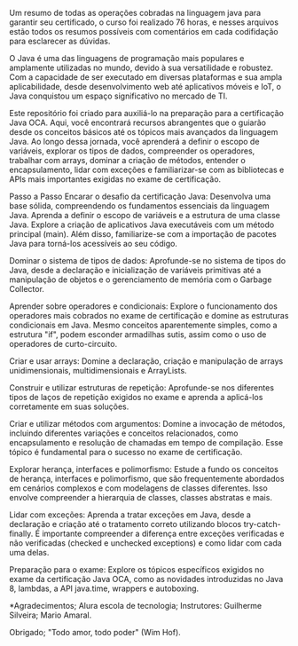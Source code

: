 Um resumo de todas as operações cobradas na linguagem java para garantir seu certificado, o curso foi realizado 76 horas, e nesses arquivos estão todos os resumos possíveis com comentários em cada codifidação para esclarecer as dúvidas.

O Java é uma das linguagens de programação mais populares e amplamente utilizadas no mundo, devido à sua versatilidade e robustez. Com a capacidade de ser executado em diversas plataformas e sua ampla aplicabilidade, desde desenvolvimento web até aplicativos móveis e IoT, o Java conquistou um espaço significativo no mercado de TI.

Este repositório foi criado para auxiliá-lo na preparação para a certificação Java OCA. Aqui, você encontrará recursos abrangentes que o guiarão desde os conceitos básicos até os tópicos mais avançados da linguagem Java. Ao longo dessa jornada, você aprenderá a definir o escopo de variáveis, explorar os tipos de dados, compreender os operadores, trabalhar com arrays, dominar a criação de métodos, entender o encapsulamento, lidar com exceções e familiarizar-se com as bibliotecas e APIs mais importantes exigidas no exame de certificação.

Passo a Passo
Encarar o desafio da certificação Java: Desenvolva uma base sólida, compreendendo os fundamentos essenciais da linguagem Java. Aprenda a definir o escopo de variáveis e a estrutura de uma classe Java. Explore a criação de aplicativos Java executáveis com um método principal (main). Além disso, familiarize-se com a importação de pacotes Java para torná-los acessíveis ao seu código.

Dominar o sistema de tipos de dados: Aprofunde-se no sistema de tipos do Java, desde a declaração e inicialização de variáveis primitivas até a manipulação de objetos e o gerenciamento de memória com o Garbage Collector.

Aprender sobre operadores e condicionais: Explore o funcionamento dos operadores mais cobrados no exame de certificação e domine as estruturas condicionais em Java. Mesmo conceitos aparentemente simples, como a estrutura "if", podem esconder armadilhas sutis, assim como o uso de operadores de curto-circuito.

Criar e usar arrays: Domine a declaração, criação e manipulação de arrays unidimensionais, multidimensionais e ArrayLists.

Construir e utilizar estruturas de repetição: Aprofunde-se nos diferentes tipos de laços de repetição exigidos no exame e aprenda a aplicá-los corretamente em suas soluções.

Criar e utilizar métodos com argumentos: Domine a invocação de métodos, incluindo diferentes variações e conceitos relacionados, como encapsulamento e resolução de chamadas em tempo de compilação. Esse tópico é fundamental para o sucesso no exame de certificação.

Explorar herança, interfaces e polimorfismo: Estude a fundo os conceitos de herança, interfaces e polimorfismo, que são frequentemente abordados em cenários complexos e com modelagens de classes diferentes. Isso envolve compreender a hierarquia de classes, classes abstratas e mais.

Lidar com exceções: Aprenda a tratar exceções em Java, desde a declaração e criação até o tratamento correto utilizando blocos try-catch-finally. É importante compreender a diferença entre exceções verificadas e não verificadas (checked e unchecked exceptions) e como lidar com cada uma delas.

Preparação para o exame: Explore os tópicos específicos exigidos no exame da certificação Java OCA, como as novidades introduzidas no Java 8, lambdas, a API java.time, wrappers e autoboxing.

*Agradecimentos;
Alura escola de tecnologia;
Instrutores:
Guilherme Silveira;
Mario Amaral.

Obrigado;
"Todo amor, todo poder" (Wim Hof).

